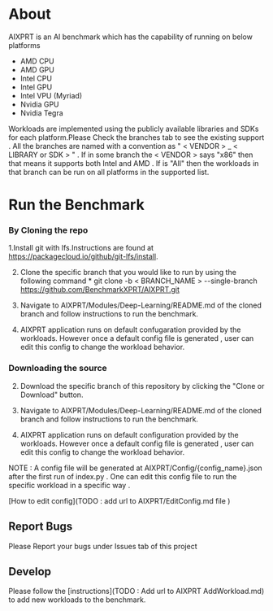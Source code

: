 # About

AIXPRT is an AI benchmark which has the capability of running on below platforms  
* AMD CPU
* AMD GPU
* Intel CPU
* Intel GPU
* Intel VPU (Myriad)
* Nvidia GPU
* Nvidia Tegra

Workloads are implemented using the publicly available libraries and SDKs for each platform.Please Check the branches tab to see the existing support . All the branches are named with a convention as " < VENDOR > _ < LIBRARY or SDK > " . If in some branch the < VENDOR > says "x86" then that means it supports both Intel and AMD . If <VENDOR> is "All" then the workloads in that branch can be run on all platforms in the supported list.

# Run the Benchmark

### By Cloning the repo 
   1.Install git with lfs.Instructions are found at https://packagecloud.io/github/git-lfs/install.

   2. Clone the specific branch that you would like to run by using the following command
    * git clone -b < BRANCH_NAME > --single-branch https://github.com/BenchmarkXPRT/AIXPRT.git

   3. Navigate to AIXPRT/Modules/Deep-Learning/README.md of the cloned branch and follow instructions to run the benchmark.

   4. AIXPRT application runs on default confugaration provided by the workloads. However once a default config file is generated , user        can edit this config to change the workload behavior.

### Downloading the source
   2. Download the specific branch of this repository by clicking the "Clone or Download" button.

   3. Navigate to AIXPRT/Modules/Deep-Learning/README.md of the cloned branch and follow instructions to run the benchmark.

   4. AIXPRT application runs on default configuration provided by the workloads. However once a default config file is generated , user        can edit this config to change the workload behavior.

NOTE : A config file will be generated at AIXPRT/Config/{config_name}.json after the first run of index.py . One can edit this config file to run the specific workload in a specific way .

[How to edit config](TODO : add url to AIXPRT/EditConfig.md file )

## Report Bugs
Please Report your bugs under Issues tab of this project

## Develop
Please follow the [instructions](TODO : Add url to AIXPRT AddWorkload.md) to add new workloads to the benchmark.

